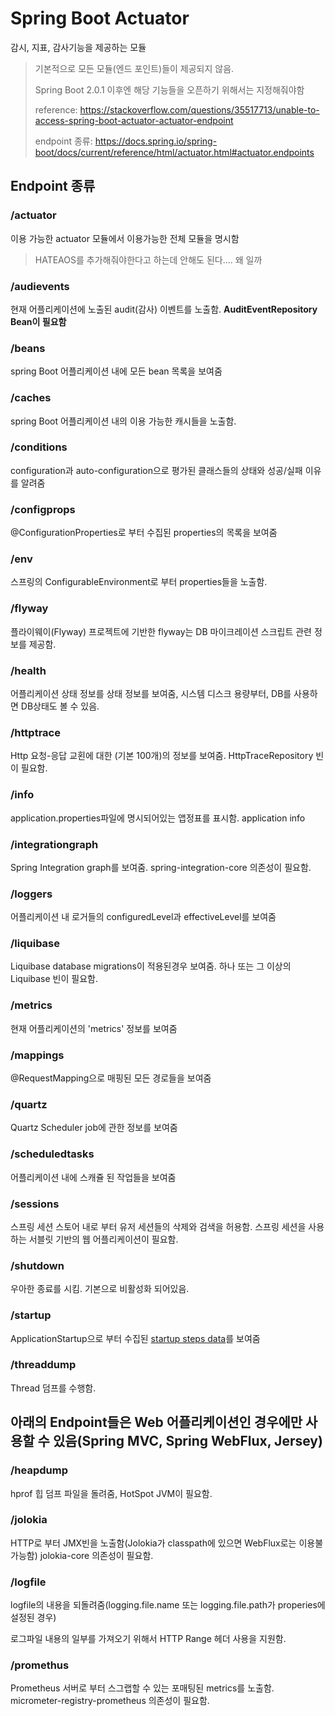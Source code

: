 # Spring Boot Actuator
감시, 지표, 감사기능을 제공하는 모듈

> 기본적으로 모든 모듈(엔드 포인트)들이 제공되지 않음.
> 
> Spring Boot 2.0.1 이후엔 해당 기능들을 오픈하기 위해서는 지정해줘야함
> 
> reference: https://stackoverflow.com/questions/35517713/unable-to-access-spring-boot-actuator-actuator-endpoint
> 
> endpoint 종류: https://docs.spring.io/spring-boot/docs/current/reference/html/actuator.html#actuator.endpoints

## Endpoint 종류

### /actuator

이용 가능한 actuator 모듈에서 이용가능한 전체 모듈을 명시함

> HATEAOS를 추가해줘야한다고 하는데 안해도 된다.... 왜 일까

### /audievents
현재 어플리케이션에 노출된 audit(감사) 이벤트를 노출함. **AuditEventRepository Bean이 필요함**

### /beans
spring Boot 어플리케이션 내에 모든 bean 목록을 보여줌

### /caches
spring Boot 어플리케이션 내의 이용 가능한 캐시들을 노출함.

### /conditions
configuration과 auto-configuration으로 평가된 클래스들의 상태와 성공/실패 이유를 알려줌

### /configprops
@ConfigurationProperties로 부터 수집된 properties의 목록을 보여줌

### /env
스프링의 ConfigurableEnvironment로 부터 properties들을 노출함.

### /flyway
플라이웨이(Flyway) 프로젝트에 기반한 flyway는 DB 마이크레이션 스크립트 관련 정보를 제공함.

### /health
어플리케이션 상태 정보를 상태 정보를 보여줌, 시스템 디스크 용량부터, DB를 사용하면 DB상태도 볼 수 있음.	

### /httptrace
Http 요청-응답 교횐에 대한 (기본 100개)의 정보를 보여줌. HttpTraceRepository 빈이 필요함.

### /info
application.properties파일에 명시되어있는 앱정표를 표시함. application info

### /integrationgraph
Spring Integration graph를 보여줌. spring-integration-core 의존성이 필요함.

### /loggers
어플리케이션 내 로거들의 configuredLevel과  effectiveLevel를 보여줌

### /liquibase
Liquibase database migrations이 적용된경우 보여줌. 하나 또는 그 이상의 Liquibase 빈이 필요함.

### /metrics
현재 어플리케이션의 'metrics' 정보를 보여줌

### /mappings
@RequestMapping으로 매핑된 모든 경로들을 보여줌

### /quartz
Quartz Scheduler job에 관한 정보를 보여줌

### /scheduledtasks
어플리케이션 내에 스캐쥴 된 작업들을 보여줌

### /sessions
스프링 세션 스토어 내로 부터 유저 세션들의 삭제와 검색을 허용함. 스프링 세션을 사용하는 서블릿 기반의 웹 어플리케이션이 필요함.

### /shutdown
우아한 종료를 시킴. 기본으로 비활성화 되어있음.

### /startup
ApplicationStartup으로 부터 수집된 [startup steps data](https://docs.spring.io/spring-boot/docs/current/reference/html/features.html#features.spring-application.startup-tracking)를 보여줌

### /threaddump
Thread 덤프를 수행함.

## 아래의 Endpoint들은 Web 어플리케이션인 경우에만 사용할 수 있음(Spring MVC, Spring WebFlux, Jersey)

### /heapdump
hprof 힙 덤프 파일을 돌려줌, HotSpot JVM이 필요함.

### /jolokia
HTTP로 부터 JMX빈을 노출함(Jolokia가 classpath에 있으면 WebFlux로는 이용불가능함) jolokia-core 의존성이 필요함.

### /logfile
logfile의 내용을 되돌려줌(logging.file.name 또는 logging.file.path가 properies에 설정된 경우) 

로그파일 내용의 일부를 가져오기 위해서 HTTP Range 헤더 사용을 지원함.

### /promethus
Prometheus 서버로 부터 스그랩할 수 있는 포매팅된 metrics를 노출함. micrometer-registry-prometheus 의존성이 필요함.